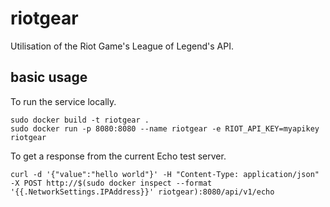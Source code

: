 # riotgear
Utilisation of the Riot Game's League of Legend's API.

## basic usage
To run the service locally.
```
sudo docker build -t riotgear .
sudo docker run -p 8080:8080 --name riotgear -e RIOT_API_KEY=myapikey riotgear
```
To get a response from the current Echo test server.
```
curl -d '{"value":"hello world"}' -H "Content-Type: application/json" -X POST http://$(sudo docker inspect --format '{{.NetworkSettings.IPAddress}}' riotgear):8080/api/v1/echo
```
